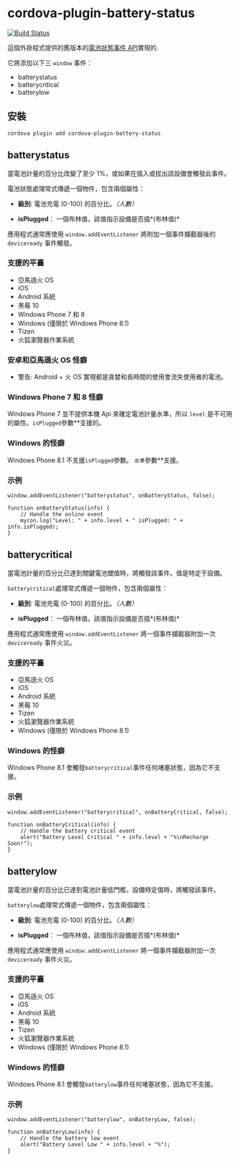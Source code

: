 <!--
# license: Licensed to the Apache Software Foundation (ASF) under one
#         or more contributor license agreements.  See the NOTICE file
#         distributed with this work for additional information
#         regarding copyright ownership.  The ASF licenses this file
#         to you under the Apache License, Version 2.0 (the
#         "License"); you may not use this file except in compliance
#         with the License.  You may obtain a copy of the License at
#
#           http://www.apache.org/licenses/LICENSE-2.0
#
#         Unless required by applicable law or agreed to in writing,
#         software distributed under the License is distributed on an
#         "AS IS" BASIS, WITHOUT WARRANTIES OR CONDITIONS OF ANY
#         KIND, either express or implied.  See the License for the
#         specific language governing permissions and limitations
#         under the License.
-->

# cordova-plugin-battery-status

[![Build Status](https://travis-ci.org/apache/cordova-plugin-battery-status.svg)](https://travis-ci.org/apache/cordova-plugin-battery-status)

這個外掛程式提供的舊版本的[電池狀態事件 API](http://www.w3.org/TR/2011/WD-battery-status-20110915/)實現的.

它將添加以下三 `window` 事件：

  * batterystatus
  * batterycritical
  * batterylow

## 安裝

    cordova plugin add cordova-plugin-battery-status
    

## batterystatus

當電池計量的百分比改變了至少 1%，或如果在插入或拔出該設備會觸發此事件。

電池狀態處理常式傳遞一個物件，包含兩個屬性：

  * **級別**: 電池充電 (0-100) 的百分比。*（人數）*

  * **isPlugged**： 一個布林值，該值指示設備是否插*(布林值)*

應用程式通常應使用 `window.addEventListener` 將附加一個事件攔截器後的 `deviceready` 事件觸發。

### 支援的平臺

  * 亞馬遜火 OS
  * iOS
  * Android 系統
  * 黑莓 10
  * Windows Phone 7 和 8
  * Windows (僅限於 Windows Phone 8.1)
  * Tizen
  * 火狐瀏覽器作業系統

### 安卓和亞馬遜火 OS 怪癖

  * 警告: Android + 火 OS 實現都是貪婪和長時間的使用會流失使用者的電池。 

### Windows Phone 7 和 8 怪癖

Windows Phone 7 並不提供本機 Api 來確定電池計量水準，所以 `level` 是不可用的屬性。`isPlugged`參數**支援的。

### Windows 的怪癖

Windows Phone 8.1 不支援`isPlugged`參數。 `水準`參數**支援。

### 示例

    window.addEventListener("batterystatus", onBatteryStatus, false);
    
    function onBatteryStatus(info) {
        // Handle the online event
        mycon.log("Level: " + info.level + " isPlugged: " + info.isPlugged);
    }
    

## batterycritical

當電池計量的百分比已達到關鍵電池閾值時，將觸發該事件。值是特定于設備。

`batterycritical`處理常式傳遞一個物件，包含兩個屬性：

  * **級別**: 電池充電 (0-100) 的百分比。*（人數）*

  * **isPlugged**： 一個布林值，該值指示設備是否插*(布林值)*

應用程式通常應使用 `window.addEventListener` 將一個事件攔截器附加一次 `deviceready` 事件火災。

### 支援的平臺

  * 亞馬遜火 OS
  * iOS
  * Android 系統
  * 黑莓 10
  * Tizen
  * 火狐瀏覽器作業系統
  * Windows (僅限於 Windows Phone 8.1)

### Windows 的怪癖

Windows Phone 8.1 會觸發`batterycritical`事件任何堵塞狀態，因為它不支援。

### 示例

    window.addEventListener("batterycritical", onBatteryCritical, false);
    
    function onBatteryCritical(info) {
        // Handle the battery critical event
        alert("Battery Level Critical " + info.level + "%\nRecharge Soon!");
    }
    

## batterylow

當電池計量的百分比已達到電池計量低門檻，設備特定值時，將觸發該事件。

`batterylow`處理常式傳遞一個物件，包含兩個屬性：

  * **級別**: 電池充電 (0-100) 的百分比。*（人數）*

  * **isPlugged**： 一個布林值，該值指示設備是否插*(布林值)*

應用程式通常應使用 `window.addEventListener` 將一個事件攔截器附加一次 `deviceready` 事件火災。

### 支援的平臺

  * 亞馬遜火 OS
  * iOS
  * Android 系統
  * 黑莓 10
  * Tizen
  * 火狐瀏覽器作業系統
  * Windows (僅限於 Windows Phone 8.1)

### Windows 的怪癖

Windows Phone 8.1 會觸發`batterylow`事件任何堵塞狀態，因為它不支援。

### 示例

    window.addEventListener("batterylow", onBatteryLow, false);
    
    function onBatteryLow(info) {
        // Handle the battery low event
        alert("Battery Level Low " + info.level + "%");
    }